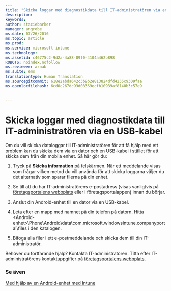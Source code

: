 ```yaml
---
title: "Skicka loggar med diagnostikdata till IT-administratören via en USB-kabel | Microsoft Intune"
description: 
keywords: 
author: staciebarker
manager: angrobe
ms.date: 07/26/2016
ms.topic: article
ms.prod: 
ms.service: microsoft-intune
ms.technology: 
ms.assetid: c46775c2-9d2a-4a88-89f0-4104a462b898
ROBOTS: noindex,nofollow
ms.reviewer: arnab
ms.suite: ems
translationtype: Human Translation
ms.sourcegitcommit: 618e2abda642c3b9b2e813824dfd4235c9309faa
ms.openlocfilehash: 6cd0c267dc93d08369ecfb10939af8140b3c57e9


---
```



# Skicka loggar med diagnostikdata till IT-administratören via en USB-kabel

Om du vill skicka dataloggar till IT-administratören för att få hjälp med ett problem kan du skicka dem via en dator och en USB-kabel i stället för att skicka dem från din mobila enhet. Så här gör du:

1.  Tryck på **Skicka information** på felskärmen. När ett meddelande visas som frågar vilken metod du vill använda för att skicka loggarna väljer du det alternativ som sparar filerna på din enhet.

2.  Se till att du har IT-administratörens e-postadress (visas vanligtvis på [företagsportalens webbplats](http://portal.manage.microsoft.com) eller i företagsportalappen) innan du börjar.

2.  Anslut din Android-enhet till en dator via en USB-kabel.

3.  Leta efter en mapp med namnet på din telefon på datorn. Hitta &lt;Android-enhet&gt;\Phone\Android\data\com.microsoft.windowsintune.companyportal\files i den katalogen\.

4.  Bifoga alla filer i ett e-postmeddelande och skicka dem till din IT-administratör.

Behöver du fortfarande hjälp? Kontakta IT-administratören. Titta efter IT-administratörens kontaktuppgifter på [företagsportalens webbplats](http://portal.manage.microsoft.com).

### Se även
[Med hjälp av en Android-enhet med Intune](using-your-android-device-with-intune.md)



<!--HONumber=Jul16_HO4-->


